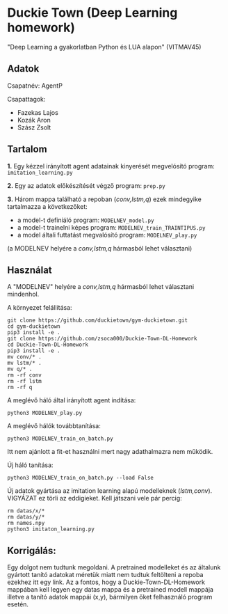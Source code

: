 # Duckie Town (Deep Learning homework)

"Deep Learning a gyakorlatban Python és LUA alapon" (VITMAV45)

## Adatok

Csapatnév: AgentP

Csapattagok: 
- Fazekas Lajos
- Kozák Aron
- Szász Zsolt

## Tartalom

**1.** Egy kézzel irányított agent adatainak kinyerését megvelósító program: ```imitation_learning.py``` 

**2.** Egy az adatok előkészítését végző program: ```prep.py```

**3.** Három mappa található a repoban (_conv,lstm,q_) ezek mindegyike tartalmazza a következőket:

- a model-t definiáló program:   ```MODELNEV_model.py```
- a model-t trainelni képes program:   ```MODELNEV_train_TRAINTIPUS.py```
- a model általi futtatást megvalósító program:   ```MODELNEV_play.py```

(a MODELNEV helyére a _conv,lstm,q_ hármasból lehet választani)

## Használat

A "MODELNEV" helyére a _conv,lstm,q_ hármasból lehet választani mindenhol.

A környezet felállítása:
```
git clone https://github.com/duckietown/gym-duckietown.git
cd gym-duckietown
pip3 install -e .
git clone https://github.com/zsoca000/Duckie-Town-DL-Homework
cd Duckie-Town-DL-Homework
pip3 install -e .
mv conv/* .
mv lstm/* .
mv q/* .
rm -rf conv
rm -rf lstm
rm -rf q
```

A meglévő háló által irányított agent indítása:
```
python3 MODELNEV_play.py
```


A meglévő hálók továbbtanítása:
```
python3 MODELNEV_train_on_batch.py
```
Itt nem ajánlott a fit-et használni mert nagy adathalmazra nem működik.


Új háló tanítása:
```
python3 MODELNEV_train_on_batch.py --load False
```

Új adatok gyártása az imitation learning alapú modelleknek (_lstm,conv_).
VIGYÁZAT ez törli az eddigieket. Kell játszani vele pár percig:
```
rm datas/x/*
rm datas/y/*
rm names.npy
python3 imitaton_learning.py
```


## Korrigálás:

Egy dolgot nem tudtunk megoldani. A pretrained modelleket és az általunk gyártott tanító adatokat méretük miatt nem tudtuk feltölteni a repoba ezekhez itt egy link. Az a fontos, hogy a Duckie-Town-DL-Homework mappában kell legyen egy datas mappa és a pretrained modell mappája illetve a tanító adatok mappái (x,y), bármilyen őket felhasználó program esetén.

